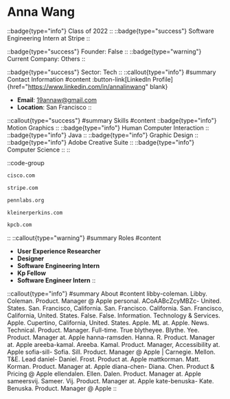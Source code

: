 # Anna Wang
::badge{type="info"}
Class of 2022
::
::badge{type="success"}
Software Engineering Intern at Stripe
::

::badge{type="success"}
Founder: False
::
::badge{type="warning"}
Current Company: Others
::

::badge{type="success"}
Sector: Tech
::
::callout{type="info"}
#summary
Contact Information
#content
:button-link[LinkedIn Profile]{href="https://www.linkedin.com/in/annalinwang" blank}
- **Email**: 19annaw@gmail.com
- **Location**: San Francisco
::

::callout{type="success"}
#summary
Skills
#content
::badge{type="info"}
Motion Graphics
::
::badge{type="info"}
Human Computer Interaction
::
::badge{type="info"}
Java
::
::badge{type="info"}
Graphic Design
::
::badge{type="info"}
Adobe Creative Suite
::
::badge{type="info"}
Computer Science
::
::

::code-group
```bash [Cisco]
cisco.com
```
```bash [Stripe]
stripe.com
```
```bash [Penn Labs]
pennlabs.org
```
```bash [KPCB]
kleinerperkins.com
```
```bash [Kleiner Perkins Caufield & Byers]
kpcb.com
```
::
::callout{type="warning"}
#summary
Roles
#content
- **User Experience Researcher**
- **Designer**
- **Software Engineering Intern**
- **Kp Fellow**
- **Software Engineer Intern**
::

::callout{type="info"}
#summary
About
#content
libby-coleman. Libby. Coleman. Product. Manager @ Apple personal. ACoAABcZcyMBZc- United. States. San. Francisco, California. San. Francisco. California. San. Francisco, California, United. States. False. False. Information. Technology & Services. Apple. Cupertino, California, United. States. Apple. ML at. Apple. News. Technical. Product. Manager. Full-time. True blytheyee. Blythe. Yee. Product. Manager at. Apple hanna-ramsden. Hanna. R. Product. Manager at. Apple areeba-kamal. Areeba. Kamal. Product. Manager, Accessibility at. Apple sofia-sill- Sofia. Sill. Product. Manager @ Apple | Carnegie. Mellon. T&E. Lead daniel- Daniel. Frost. Product at. Apple mattkorman. Matt. Korman. Product. Manager at. Apple diana-chen- Diana. Chen. Product & Pricing @ Apple ellendalen. Ellen. Dalen. Product. Manager at. Apple sameersvij. Sameer. Vij. Product. Manager at. Apple kate-benuska- Kate. Benuska. Product. Manager @ Apple
::
